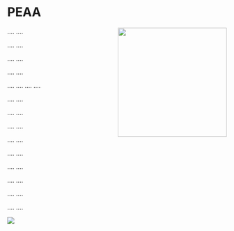 # PEAA


<img align="right" width="250" height="250" src="https://github.com/AliYoussef96/PEAA/blob/main/logos/6694ed35-236c-4b9b-859e-726973fc4a73_200x200.png">


....
....

....
....

....
....

....
....

....
....
....
....

....
....

....
....

....
....

....
....

....
....

....
....

....
....

....
....

....
....


![](https://github.com/AliYoussef96/PEAA/blob/main/logos/IM1.png)
